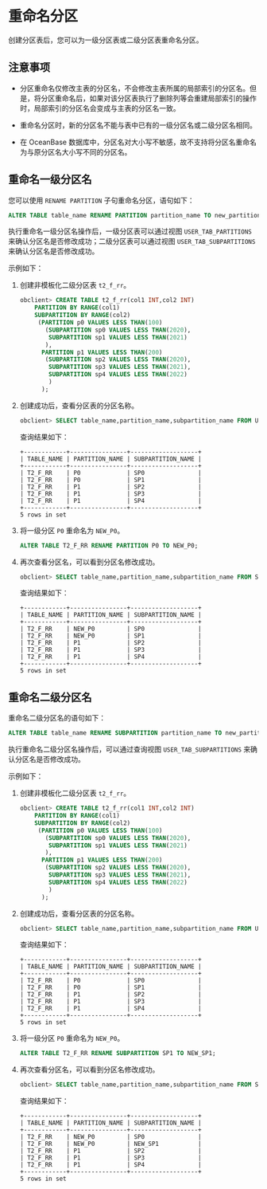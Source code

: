 # 重命名分区

创建分区表后，您可以为一级分区表或二级分区表重命名分区。

## 注意事项

* 分区重命名仅修改主表的分区名，不会修改主表所属的局部索引的分区名。但是，将分区重命名后，如果对该分区表执行了删除列等会重建局部索引的操作时，局部索引的分区名会变成与主表的分区名一致。

* 重命名分区时，新的分区名不能与表中已有的一级分区名或二级分区名相同。

* 在 OceanBase 数据库中，分区名对大小写不敏感，故不支持将分区名重命名为与原分区名大小写不同的分区名。

## 重命名一级分区名

您可以使用 `RENAME PARTITION` 子句重命名分区，语句如下：

```sql
ALTER TABLE table_name RENAME PARTITION partition_name TO new_partition_name;
```

执行重命名一级分区名操作后，一级分区表可以通过视图 `USER_TAB_PARTITIONS` 来确认分区名是否修改成功；二级分区表可以通过视图 `USER_TAB_SUBPARTITIONS` 来确认分区名是否修改成功。

示例如下：

1. 创建非模板化二级分区表 `t2_f_rr`。

   ```sql
   obclient> CREATE TABLE t2_f_rr(col1 INT,col2 INT)
       PARTITION BY RANGE(col1)
       SUBPARTITION BY RANGE(col2)
        (PARTITION p0 VALUES LESS THAN(100)
          (SUBPARTITION sp0 VALUES LESS THAN(2020),
           SUBPARTITION sp1 VALUES LESS THAN(2021)
          ),
         PARTITION p1 VALUES LESS THAN(200)
          (SUBPARTITION sp2 VALUES LESS THAN(2020),
           SUBPARTITION sp3 VALUES LESS THAN(2021),
           SUBPARTITION sp4 VALUES LESS THAN(2022)
           )
         );
   ```

2. 创建成功后，查看分区表的分区名称。

   ```sql
   obclient> SELECT table_name,partition_name,subpartition_name FROM USER_TAB_SUBPARTITIONS WHERE table_name = 'T2_F_RR';
   ```

   查询结果如下：

   ```shell
   +------------+----------------+-------------------+
   | TABLE_NAME | PARTITION_NAME | SUBPARTITION_NAME |
   +------------+----------------+-------------------+
   | T2_F_RR    | P0             | SP0               |
   | T2_F_RR    | P0             | SP1               |
   | T2_F_RR    | P1             | SP2               |
   | T2_F_RR    | P1             | SP3               |
   | T2_F_RR    | P1             | SP4               |
   +------------+----------------+-------------------+
   5 rows in set
   ```

3. 将一级分区 `P0` 重命名为 `NEW_P0`。

   ```sql
   ALTER TABLE T2_F_RR RENAME PARTITION P0 TO NEW_P0;
   ```

4. 再次查看分区名，可以看到分区名修改成功。

   ```sql
   obclient> SELECT table_name,partition_name,subpartition_name FROM SYS.USER_TAB_SUBPARTITIONS WHERE table_name = 'T2_F_RR';
   ```

   查询结果如下：

   ```shell
   +------------+----------------+-------------------+
   | TABLE_NAME | PARTITION_NAME | SUBPARTITION_NAME |
   +------------+----------------+-------------------+
   | T2_F_RR    | NEW_P0         | SP0               |
   | T2_F_RR    | NEW_P0         | SP1               |
   | T2_F_RR    | P1             | SP2               |
   | T2_F_RR    | P1             | SP3               |
   | T2_F_RR    | P1             | SP4               |
   +------------+----------------+-------------------+
   5 rows in set
   ```

## 重命名二级分区名

重命名二级分区名的语句如下：

```sql
ALTER TABLE table_name RENAME SUBPARTITION partition_name TO new_partition_name;
```

执行重命名二级分区名操作后，可以通过查询视图 `USER_TAB_SUBPARTITIONS` 来确认分区名是否修改成功。

示例如下：

1. 创建非模板化二级分区表 `t2_f_rr`。

   ```sql
   obclient> CREATE TABLE t2_f_rr(col1 INT,col2 INT)
       PARTITION BY RANGE(col1)
       SUBPARTITION BY RANGE(col2)
        (PARTITION p0 VALUES LESS THAN(100)
          (SUBPARTITION sp0 VALUES LESS THAN(2020),
           SUBPARTITION sp1 VALUES LESS THAN(2021)
          ),
         PARTITION p1 VALUES LESS THAN(200)
          (SUBPARTITION sp2 VALUES LESS THAN(2020),
           SUBPARTITION sp3 VALUES LESS THAN(2021),
           SUBPARTITION sp4 VALUES LESS THAN(2022)
           )
         );
   ```

2. 创建成功后，查看分区表的分区名称。

   ```sql
   obclient> SELECT table_name,partition_name,subpartition_name FROM USER_TAB_SUBPARTITIONS WHERE table_name = 'T2_F_RR';
   ```

   查询结果如下：

   ```shell
   +------------+----------------+-------------------+
   | TABLE_NAME | PARTITION_NAME | SUBPARTITION_NAME |
   +------------+----------------+-------------------+
   | T2_F_RR    | P0             | SP0               |
   | T2_F_RR    | P0             | SP1               |
   | T2_F_RR    | P1             | SP2               |
   | T2_F_RR    | P1             | SP3               |
   | T2_F_RR    | P1             | SP4               |
   +------------+----------------+-------------------+
   5 rows in set
   ```

3. 将一级分区 `P0` 重命名为 `NEW_P0`。

   ```sql
   ALTER TABLE T2_F_RR RENAME SUBPARTITION SP1 TO NEW_SP1;
   ```

4. 再次查看分区名，可以看到分区名修改成功。

   ```sql
   obclient> SELECT table_name,partition_name,subpartition_name FROM SYS.USER_TAB_SUBPARTITIONS WHERE table_name = 'T2_F_RR';
   ```

   查询结果如下：

   ```shell
   +------------+----------------+-------------------+
   | TABLE_NAME | PARTITION_NAME | SUBPARTITION_NAME |
   +------------+----------------+-------------------+
   | T2_F_RR    | NEW_P0         | SP0               |
   | T2_F_RR    | NEW_P0         | NEW_SP1           |
   | T2_F_RR    | P1             | SP2               |
   | T2_F_RR    | P1             | SP3               |
   | T2_F_RR    | P1             | SP4               |
   +------------+----------------+-------------------+
   5 rows in set
   ```
